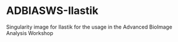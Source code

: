 # ADBIASWS-Ilastik
Singularity image for Ilastik for the usage in the Advanced BioImage Analysis Workshop
